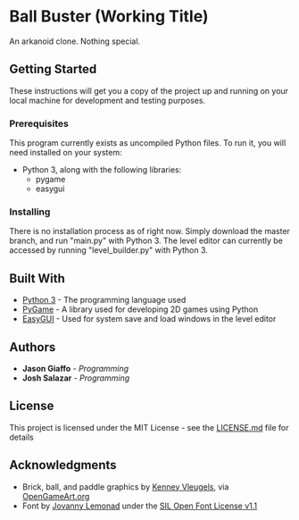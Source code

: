 # Ball Buster (Working Title)
An arkanoid clone. Nothing special.

## Getting Started
These instructions will get you a copy of the project up and running on your local machine for development and testing purposes.

### Prerequisites
This program currently exists as uncompiled Python files. To run it, you will need installed on your system:
* Python 3, along with the following libraries:
  * pygame
  * easygui

### Installing
There is no installation process as of right now. Simply download the master branch, and run "main.py" with Python 3. The level editor can currently be accessed by running "level_builder.py" with Python 3.

## Built With
* [Python 3](https://www.python.org/) - The programming language used
* [PyGame](https://www.pygame.org/) - A library used for developing 2D games using Python
* [EasyGUI](http://easygui.sourceforge.net/) - Used for system save and load windows in the level editor

## Authors
* **Jason Giaffo** - *Programming*
* **Josh Salazar** - *Programming*

## License
This project is licensed under the MIT License - see the [LICENSE.md](LICENSE.md) file for details

## Acknowledgments
* Brick, ball, and paddle graphics by [Kenney Vleugels](http://www.kenney.nl), via [OpenGameArt.org](https://opengameart.org/content/puzzle-game-art)
* Font by [Jovanny Lemonad](http://www.jovanny.ru) under the [SIL Open Font License v1.1](http://scripts.sil.org/OFL)
